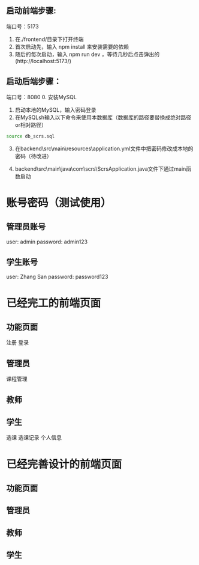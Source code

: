 ## 启动前端步骤:
端口号：5173
1. 在./frontend/目录下打开终端
2. 首次启动先，输入 npm install 来安装需要的依赖
3. 随后的每次启动，输入 npm run dev ，等待几秒后点击弹出的(http://localhost:5173/)

## 启动后端步骤：
端口号：8080
0. 安装MySQL
1. 启动本地的MySQL，输入密码登录
2. 在MySQLsh输入以下命令来使用本数据库（数据库的路径要替换成绝对路径or相对路径）
```bash 
source db_scrs.sql
```

3. 在backend\src\main\resources\application.yml文件中把密码修改成本地的密码（待改进）

4. backend\src\main\java\com\scrs\ScrsApplication.java文件下通过main函数启动

# 账号密码（测试使用）

## 管理员账号
user: admin
password: admin123

## 学生账号
user: Zhang San
password: password123

# 已经完工的前端页面
## 功能页面
注册
登录
## 管理员
课程管理
## 教师
## 学生
选课
选课记录
个人信息

# 已经完善设计的前端页面
## 功能页面

## 管理员

## 教师

## 学生
